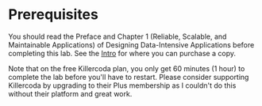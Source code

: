 # Prerequisites

You should read the Preface and Chapter 1 (Reliable, Scalable, and Maintainable Applications) of Designing Data-Intensive Applications before completing this lab. See the [Intro](https://killercoda.com/nathanwilk7/course/ddia1/intro) for where you can purchase a copy.

Note that on the free Killercoda plan, you only get 60 minutes (1 hour) to complete the lab before you'll have to restart. Please consider supporting Killercoda by upgrading to their Plus membership as I couldn't do this without their platform and great work.
